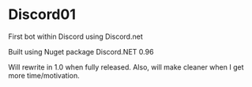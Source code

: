 # Discord01
First bot within Discord using Discord.net

Built using Nuget package Discord.NET 0.96

Will rewrite in 1.0 when fully released. Also, will make cleaner when I get more time/motivation. 
